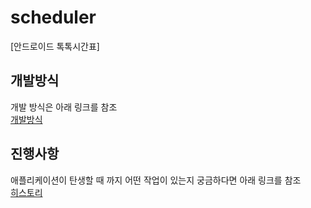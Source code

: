 # scheduler
[안드로이드 톡톡시간표]

## 개발방식
개발 방식은 아래 링크를 참조<br >
[개발방식](https://github.com/googolhkl/scheduler/tree/master/help)

## 진행사항
애플리케이션이 탄생할 때 까지 어떤 작업이 있는지 궁금하다면 아래 링크를 참조<br />
[히스토리](https://github.com/googolhkl/scheduler/tree/master/progress)
